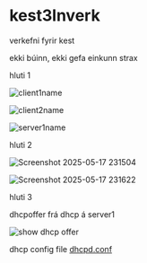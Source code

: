 # kest3lnverk
verkefni fyrir kest


ekki búinn, ekki gefa einkunn strax


hluti 1

![client1name](https://github.com/user-attachments/assets/7752c60c-7567-4e40-9d59-5c2a55f0f2ce)

![client2name](https://github.com/user-attachments/assets/4bfff0d6-41f3-4aa2-a131-639abc30f839)

![server1name](https://github.com/user-attachments/assets/ce0a5e40-ed73-461e-9759-2f1ef31eeff9)



hluti 2

![Screenshot 2025-05-17 231504](https://github.com/user-attachments/assets/e9953633-4adf-432b-a367-7832c2e54a9d)

![Screenshot 2025-05-17 231622](https://github.com/user-attachments/assets/f63b543c-edc7-4c4c-847f-b52a04acd179)


hluti 3

dhcpoffer frá dhcp á server1

![show dhcp offer](https://github.com/user-attachments/assets/db9d515d-3d46-4923-904d-d4ae5e438826)

dhcp config file [dhcpd.conf](dhcpd.conf)
